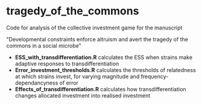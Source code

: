 # tragedy_of_the_commons

Code for analysis of the collective investment game for the manuscript

"Developmental constraints enforce altruism and avert the tragedy of the commons in a social microbe"

- **ESS_with_transdifferentiation.R** calculates the ESS when strains make adaptive responses to transdifferentiation
- **Error_investment_thresholds.R** calculates the thresholds of relatedness at which strains invest, for varying magnitude and frequency-dependancyness of error
- **Effects_of_transdifferentiation.R** calculates how transdifferentiation changes allocated investment into realised investment
